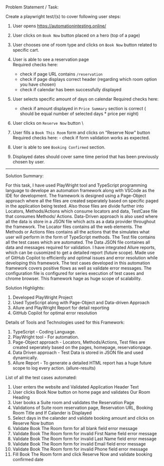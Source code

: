 Problem Statement / Task:

Create a playwright test/(s) to cover following user steps:

1. User opens https://automationintesting.online/
2. User clicks on `Book Now` button placed on a hero (top of a page)
3. User chooses one of room type and clicks on `Book Now` button related to specific cart.
4. User is able to see a reservation page \
   Required checks here:
   - check if page URL contains `/reservation`
   - check if page displays correct header (regarding which room option you have chosen)
   - check if calendar has been successfully displayed
5. User selects specific amount of days on calendar
   Required checks here:
   - check if amount displayed in `Price Summary` section is correct ( should be equal number of selected days \* price per night)
6. User clicks on `Reserve Now` button \
7. User fills a `Book This Room` form and clicks on "Reserve Now" button \
   Required checks here:   - check if form validation works as expected. 

8. User is able to see `Booking Confirmed` section.
9. Displayed dates should cover same time period that has been previously chosen by user.


-------------------------------------------------------------------------------------------------------------------------------------------------



Solution Summary:

For this task, I have used PlayWright tool and TypeScript programming language to develope an automation framework along with VSCode as the IDE for development. The framework is designed using a Page-Object approach where all the files are created seperately based on specific paged in the application being tested. Also those files are divide further into Locators, Methods/Actions which consume locators and data, TestCase file that consumes Methods/ Actions. Data-Driven approach is also used where all the data is store in a JSON file which acts as a data provider throughout the framework. The Locator files contains all the web elements. The Methods or Actions files contains all the actions that the simulates what user will perform in the form of TypeScript methods. The Test file contains all the test cases which are automated. The Data JSON file containes all data and messages required for validation. I have integrated Allure reports, which can be cusomized to get a detailed report (future scope). Made use of GitHub Copilot to efficiently and optimal issues and error resolution while developing this framework. The test cases developed in this automation framework covers positive flows as well as validate error messages. The configuration file is configured for series execution of test cases and chrome browser. This framework hage as huge scope of scalability.



Solution Highlights:

1. Developed PlayWright Project
2. Used TypeScript along with Page-Object and Data-driven Approach
3. Allure and PlayWright Report for detail reporting
4. GitHub Copilot for optimal error resolution



Details of Tools and Technologies used for this Framework:

1. TypeScript - Coding Language.
2. PlayWright tool - For automation.
3. Page-Object approach - Locators, Methods/Actions, Test files are created seperately based on the pages, homepage, reservationpage.
4. Data Driven approach - Test Data is stored in JSON file and used dynamically.
5. Allure Report - To generate a detailed HTML report has a huge future scope to log every action. (allure-results)



List of all the test cases automated:

1. User enters the website and Validated Application Header Text
2. User clicks Book Now button on home page and validates Our Room Heading
3. User books a Suite room and validates the Reservation Page
4. Validations of Suite room reservation page, Reservation URL, Booking Room Title and If Calander is Displayed
5. Select days in the calander and validate booking amount and clicks on Reserve Now button
6. Validate Book The Room form for all blank field error message
7. Validate Book The Room form for invalid First Name field error message
8. Validate Book The Room form for invalid Last Name field error message
9. Validate Book The Room form for invalid Email field error message
10. Validate Book The Room form for invalid Phone field error message
11. Fill Book The Room form and click Reserve Now and validate booking confirmed date
